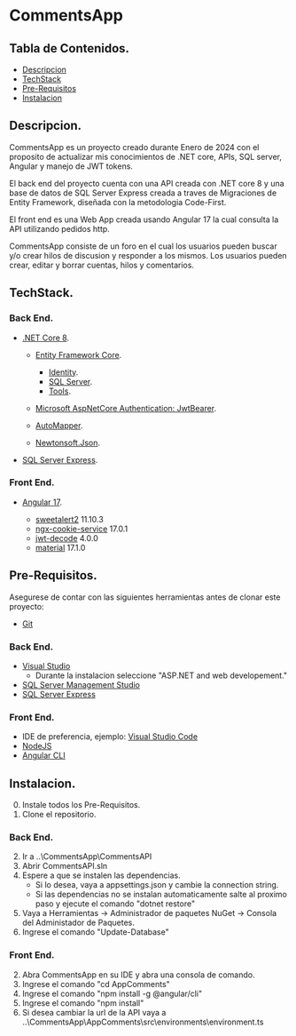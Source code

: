 # CommentsApp

## Tabla de Contenidos.

- [Descripcion](#Descripcion)
- [TechStack](#TechStack)
- [Pre-Requisitos](#Pre-Requisitos)
- [Instalacion](#Instalacion)

## Descripcion.
CommentsApp es un proyecto creado durante Enero de 2024 con el proposito de actualizar mis conocimientos de .NET core, APIs, SQL server, Angular y manejo de JWT tokens. 

El back end del proyecto cuenta con una API creada con .NET core 8 y una base de datos de SQL Server Express creada a traves de Migraciones de Entity Framework, diseñada con la metodologia Code-First.

El front end es una Web App creada usando Angular 17 la cual consulta la API utilizando pedidos http.

CommentsApp consiste de un foro en el cual los usuarios pueden buscar y/o crear hilos de discusion y responder a los mismos. Los usuarios pueden crear, editar y borrar cuentas, hilos y comentarios.

## TechStack.
### Back End.
- [.NET Core 8](https://learn.microsoft.com/es-es/dotnet/core/whats-new/dotnet-8/overview).

    - [Entity Framework Core](https://www.nuget.org/packages/Microsoft.EntityFrameworkCore/8.0.0).
        - [Identity](https://learn.microsoft.com/en-us/aspnet/core/security/authentication/identity).
        - [SQL Server](https://www.nuget.org/packages/Microsoft.EntityFrameworkCore.SqlServer/8.0.0).
        - [Tools](https://www.nuget.org/packages/Microsoft.EntityFrameworkCore.Tools/8.0.0).

    - [Microsoft AspNetCore Authentication: JwtBearer](https://www.nuget.org/packages/Microsoft.AspNetCore.Authentication.JwtBearer/8.0.0).
    - [AutoMapper](https://automapper.org/).
    - [Newtonsoft.Json](https://www.newtonsoft.com/json).

- [SQL Server Express](https://www.microsoft.com/es-ar/sql-server/sql-server-downloads).

### Front End.
- [Angular 17](https://angular.io/).
    
    - [sweetalert2](https://sweetalert2.github.io/) 11.10.3
    - [ngx-cookie-service](https://github.com/stevermeister/ngx-cookie-service#readme) 17.0.1
    - [jwt-decode](https://github.com/auth0/jwt-decode#readme) 4.0.0
    - [material](https://material.angular.io/) 17.1.0

## Pre-Requisitos.
Asegurese de contar con las siguientes herramientas antes de clonar este proyecto:

- [Git](https://git-scm.com/downloads)

### Back End.
- [Visual Studio](https://visualstudio.microsoft.com/es/downloads/)
    - Durante la instalacion seleccione "ASP.NET and web developement."
- [SQL Server Management Studio](https://learn.microsoft.com/en-us/sql/ssms/download-sql-server-management-studio-ssms)
- [SQL Server Express](https://www.microsoft.com/es-ar/sql-server/sql-server-downloads)

### Front End.
- IDE de preferencia, ejemplo: [Visual Studio Code](https://code.visualstudio.com/download)
- [NodeJS](https://nodejs.org/en/download/)
- [Angular CLI](https://angular.io/cli)

## Instalacion.
0. Instale todos los Pre-Requisitos.
1. Clone el repositorio.

### Back End.
2. Ir a ..\CommentsApp\CommentsAPI
3. Abrir CommentsAPI.sln
4. Espere a que se instalen las dependencias.
    - Si lo desea, vaya a appsettings.json y cambie la connection string.
    - Si las dependencias no se instalan automaticamente salte al proximo paso y ejecute el comando "dotnet restore"
5. Vaya a Herramientas -> Administrador de paquetes NuGet -> Consola del Administador de Paquetes.
6. Ingrese el comando "Update-Database"

### Front End.
2. Abra CommentsApp en su IDE y abra una consola de comando.
3. Ingrese el comando "cd AppComments"
4. Ingrese el comando "npm install -g @angular/cli"
5. Ingrese el comando "npm install"
6. Si desea cambiar la url de la API vaya a ..\CommentsApp\AppComments\src\environments\environment.ts
